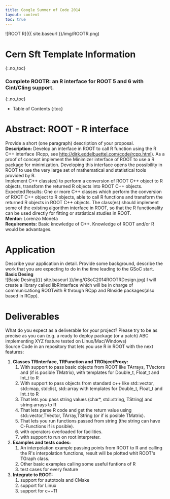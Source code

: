```yaml
---
title: Google Summer of Code 2014
layout: content
toc: true
---
```


![ROOT R]({{ site.baseurl }}/img/ROOTR.png)


# Cern Sft Template Information
{:.no_toc}

### Complete ROOTR: an R interface for ROOT 5 and 6 with Cint/Cling support.
{:.no_toc}

* Table of Contents 
{:toc}


# Abstract: ROOT - R interface
Provide a short (one paragraph) description of your proposal.  
**Description:** Develop an interface in ROOT to call R function using the R C++ interface (Rcpp, see http://dirk.eddelbuettel.com/code/rcpp.html). As a proof of concept implement the Minimizer interface of ROOT to use a R package for minimization. Developing this interface opens the possibility in ROOT to use the very large set of mathematical and statistical tools provided by R.   
Implement C++ class(es) to perform a conversion of ROOT C++ object to R objects, transform the returned R objects into ROOT C++ objects.   
Expected Results: One or more C++ classes which perform the conversion of ROOT C++ object to R objects, able to call R functions and transform the returned R objects in ROOT C++ objects. The class(es) should implement some of the existing algorithm interface in ROOT, so that the R functionality can be used directly for fitting or statistical studies in ROOT.   
**Mentor:** Lorenzo Moneta   
**Requirements:** Basic knowledge of C++. Knowledge of ROOT and/or R would be advantages.  


# Application
Describe your application in detail. Provide some background, describe the work that you are expecting to do in the time leading to the GSoC start.  
**Basic Desing**  
![Basic Desing]({{ site.baseurl }}/img/GSoC2014ROOTRDesign.jpg)
I will create a library called libRInterface which will be in charge of communicationg ROOTwith R through RCpp and RInside packages(also based in RCpp).  

# Deliverables
What do you expect as a deliverable for your project? Please try to be as precise as you can (e.g. a ready to deploy package (or a patch) ABC implementing XYZ feature tested on Linux/Mac/Windows)  
Source Code in an repository that lets you use R in ROOT with the next features:  


1. **Classes TRInterface, TRFunction and TRObjectProxy:**
    1. With support to  pass  basic objects from ROOT like TArrays, TVectors and (if is posible TMatrix), with templates for Double_t, Float_t and Int_t  to R
    2. With support to  pass  objects from standard c++ like  std::vector, std::map, std::list, std::array with templates for Double_t, Float_t and Int_t  to R
    3. That lets you pass string values (char*, std::string, TString) and string arrays to R
    4. That lets parse R code and get the return value using std::vector,TVector, TArray,TString (or if is posible TMatrix).
    5. That lets you run functions passed from string (the string can have C-Functions if is posible).
    6. with operators overloaded for facilities.
    7. with support to run on root interpreter.
2. **Examples and tests codes:**
    1. An interpolation example passing points from ROOT to R and calling the R's interpolation functions, result will be plotted whit ROOT's TGraph class.
    2. Other basic examples calling some useful funtions of R
    3. test cases for every feature 
3. **Integrate to ROOT:**
    1. support for autotools and CMake
    2. support for Linux
    3. support for c++11 
  

